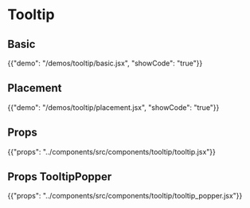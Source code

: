 # Tooltip

## Basic

{{"demo": "/demos/tooltip/basic.jsx", "showCode": "true"}}

## Placement

{{"demo": "/demos/tooltip/placement.jsx", "showCode": "true"}}

## Props

{{"props": "../components/src/components/tooltip/tooltip.jsx"}}

## Props TooltipPopper

{{"props": "../components/src/components/tooltip/tooltip_popper.jsx"}}
